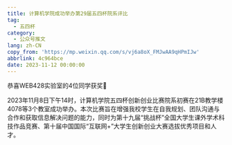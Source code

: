 ```yaml
---
title: 计算机学院成功举办第29届五四杯院系评比
tag:
  - 五四杯
category:
  - 公众号推文
lang: zh-CN
copy_from: 'https://mp.weixin.qq.com/s/vj6a8oX_FMJwAA9qHPmIJw'
abbrlink: 4c964bce
date: 2023-11-12 00:00:00
---
```


恭喜WEB428实验室的4位同学获奖🎉

<!--more-->

2023年11月8日下午14时，计算机学院五四杯创新创业比赛院系初赛在21B教学楼4078等3个教室成功举办。本次比赛旨在增强我校学生在自我规划、团队沟通与合作和获取信息解决问题的能力，同时为第十九届“挑战杯”全国大学生课外学术科技作品竞赛、第十届中国国际“互联网+”大学生创新创业大赛选拔优秀项目和人才。